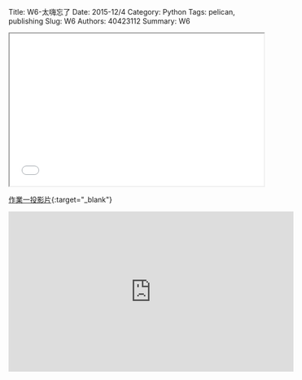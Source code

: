 Title: W6-太嗨忘了
Date: 2015-12/4
Category: Python
Tags: pelican, publishing
Slug: W6
Authors: 40423112
Summary: W6


<iframe src="40423112_w6_p.html" width="500" height="300"></iframe>

[作業一投影片](40423112_cp_w6_p.html){:target="_blank"}


<iframe width="560" height="315" src="https://www.youtube.com/embed/yd8jh9QYfEs?list=PLHKXlVf4ZqfPVyQDgJU7DEhanjGwITGqI" frameborder="0" allowfullscreen></iframe>